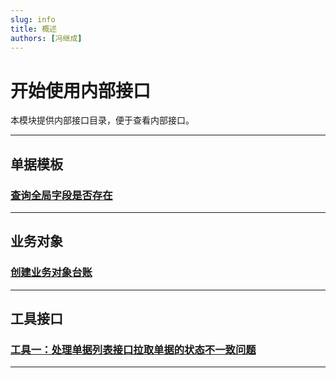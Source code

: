 ```yaml
---
slug: info
title: 概述
authors: [冯继成]
---
```


# 开始使用内部接口

本模块提供内部接口目录，便于查看内部接口。

---
## 单据模板
### [查询全局字段是否存在](/docs/open-api/forms/get-customs-param-checkProperty)

---
## 业务对象
### [创建业务对象台账](/docs/open-api/datalink/inside-createLedger)


---
## 工具接口
### [工具一：处理单据列表接口拉取单据的状态不一致问题](/docs/open-api/tools/flowDetails-stuckFlow-v1.1) 

---







